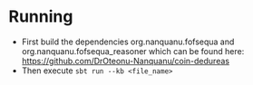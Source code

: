 # Running

- First build the dependencies org.nanquanu.fofsequa and org.nanquanu.fofsequa_reasoner which can be found here: https://github.com/DrOteonu-Nanquanu/coin-dedureas
- Then execute `sbt run --kb <file_name>`